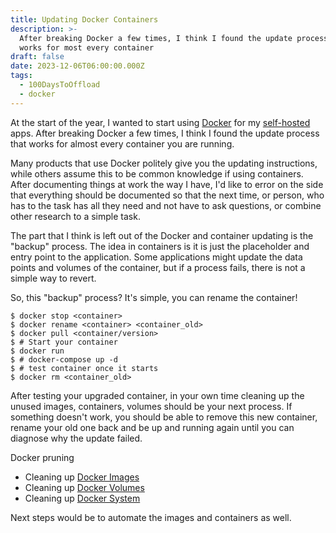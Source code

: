 ```yaml
---
title: Updating Docker Containers
description: >-
  After breaking Docker a few times, I think I found the update process that
  works for most every container
draft: false
date: 2023-12-06T06:00:00.000Z
tags:
  - 100DaysToOffload
  - docker
---
```


At the start of the year, I wanted to start using [Docker](/tags/docker/) for my [self-hosted](/tags/selfhost/) apps. After breaking Docker a few times, I think I found the update process that works for almost every container you are running.

Many products that use Docker politely give you the updating instructions, while others assume this to be common knowledge if using containers. After documenting things at work the way I have, I'd like to error on the side that everything should be documented so that the next time, or person, who has to the task has all they need and not have to ask questions, or combine other research to a simple task.

The part that I think is left out of the Docker and container updating is the "backup" process. The idea in containers is it is just the placeholder and entry point to the application. Some applications might update the data points and volumes of the container, but if a process fails, there is not a simple way to revert.

So, this "backup" process? It's simple, you can rename the container!

```shell
$ docker stop <container>
$ docker rename <container> <container_old>
$ docker pull <container/version>
$ # Start your container
$ docker run
$ # docker-compose up -d
$ # test container once it starts
$ docker rm <container_old>
```

After testing your upgraded container, in your own time cleaning up the unused images, containers, volumes should be your next process. If something doesn't work, you should be able to remove this new container, rename your old one back and be up and running again until you can diagnose why the update failed.

Docker pruning

* Cleaning up [Docker Images](https://docs.docker.com/engine/reference/commandline/image_prune/#docker-image-prune)
* Cleaning up [Docker Volumes](https://docs.docker.com/engine/reference/commandline/volume_prune/#docker-volume-prune)
* Cleaning up [Docker System](https://docs.docker.com/engine/reference/commandline/system_prune/#docker-system-prune)

Next steps would be to automate the images and containers as well.
